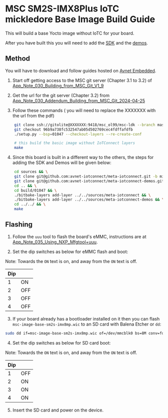# MSC SM2S-IMX8Plus IoTC mickledore Base Image Build Guide

This will build a base Yocto image without IoTC for your board.

After you have built this you will need to add the [SDK](../../IoTC-SDK/README.md) and the [demos](../../Demos/README.md).

## Method

You will have to download and follow guides hosted on [Avnet Embedded](https://embedded.avnet.com/product/msc-sm2s-imx8plus/#mechanical_data).

1. Start off getting access to the MSC git server (Chapter 3.1 to 3.2) of [App_Note_030_Building_from_MSC_Git_V1_9](https://embedded.avnet.com/?__wpdmlo=8955#)

2. Get the url for the git server (Chapter 3.2) from [App_Note_030_Addendum_Building_from_MSC_Git_2024-04-25](https://embedded.avnet.com/?__wpdmlo=9219#)

3. Follow these commands ( you will need to replace the XXXXXXX with the url from the pdf)
```bash
    git clone ssh://gitolite@XXXXXXX:9418/msc_ol99/msc-ldk --branch master && cd msc-ldk
    git checkout 96b9a738fc532547ab05d502769cec4fdffafdfb
    ./setup.py --bsp=01047 --checkout-layers --re-create-conf

    # this build the basic image without IoTConnect layers
    make  
```

4. Since this board is built in a different way to the others, the steps for adding the SDK and Demos will be given below:
```bash
    cd sources && \
    git clone git@github.com:avnet-iotconnect/meta-iotconnect.git -b mickledore && \
    git clone git@github.com:avnet-iotconnect/meta-iotconnect-demos.git -b mickledore && \
    cd .. && \
    cd build/01047 && \
    ./bitbake-layers add-layer ../../sources/meta-iotconnect && \
    ./bitbake-layers add-layer ../../sources/meta-iotconnect-demos && \
    cd ../../ && \
    make
```

## Flashing

1. Follow the `uuu` tool to flash the board's eMMC, instructions are at [App_Note_035_Using_NXP_Mfgtool+uuu](https://embedded.avnet.com/?__wpdmlo=8965#).

2. Set the dip switches as below for eMMC flash and boot:

Note: Towards the `ON` text is on, and away from the `ON` text is off.

| Dip |     |
|-----|-----|
| 1   | ON  |
| 2   | OFF |
| 3   | OFF |
| 4   | OFF |

3. If your board already has a bootloader installed on it then you can flash `msc-image-base-sm2s-imx8mp.wic` to an SD card with Balena Etcher or `dd`:
```bash
sudo dd if=msc-image-base-sm2s-imx8mp.wic of=/dev/mmcblk0 bs=8M conv=fdatasync status=progress
```

4. Set the dip switches as below for SD card boot:

Note: Towards the `ON` text is on, and away from the `ON` text is off.

| Dip |     |
|-----|-----|
| 1   | OFF |
| 2   | ON  |
| 3   | ON  |
| 4   | ON  |

5. Insert the SD card and power on the device.
